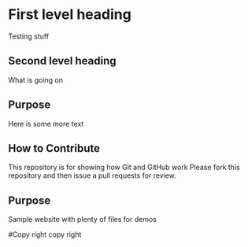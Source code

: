 # First level heading
Testing stuff
## Second level heading
What is going on
## Purpose
Here is some more text
## How to Contribute

This repository is for showing how Git and GitHub work
Please fork this repository and then issue a pull requests for review. 
## Purpose

Sample website with plenty of files for demos

#Copy right
copy right
